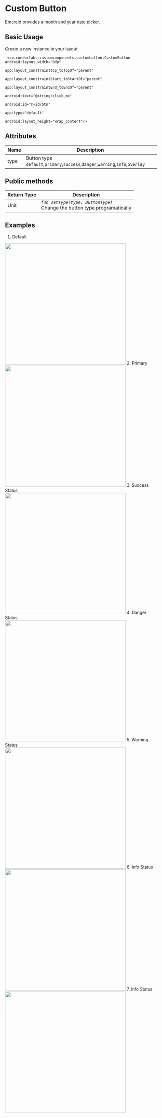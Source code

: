 
# Custom Button

Emerald provides a month and year date picker.

## Basic Usage

Create a new instance in your layout
```
 <co.condorlabs.customcomponents.custombutton.CustomButton android:layout_width="0dp"
                                                              app:layout_constraintTop_toTopOf="parent"
                                                              app:layout_constraintStart_toStartOf="parent"
                                                              app:layout_constraintEnd_toEndOf="parent"
                                                              android:text="@string/click_me"
                                                              android:id="@+id/btn"
                                                              app:type="default"
                                                              android:layout_height="wrap_content"/>
```

## Attributes



| Name | Description  |
| -| - |
|  type | Button type `default`,`primary`,`success`,`danger`,`warning`,`info`,`overlay`   |

## Public methods
| Return Type | Description |
| -| - |
|  Unit | *`fun setType(type: ButtonType)`* <br> Change the button type programatically|


## Examples
1. Default <br>
<img src="/Images/custom_button_default.png" width="400" heigth="400"/>
2. Primary <br>
<img src="/Images/custom_button_primary.png" width="400" heigth="400"/>
3. Success Status <br>
<img src="/Images/custom_button_success.png" width="400" heigth="400"/>
4. Danger Status <br>
<img src="/Images/custom_button_danger.png" width="400" heigth="400"/>
5. Warning Status <br>
<img src="/Images/custom_button_warning.png" width="400" heigth="400"/>
6. Info Status <br>
<img src="/Images/custom_button_info.png" width="400" heigth="400"/>
7. Info Status <br>
<img src="/Images/custom_button_overlay.png" width="400" heigth="400"/>
